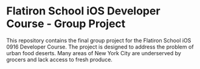 <h1>Flatiron School iOS Developer Course - Group Project</h1>

This repository contains the final group project for the Flatiron School iOS 0916 Developer Course.  The project is designed to address the problem of urban food deserts. Many areas of New York City are underserved by grocers and lack access to fresh produce.  
